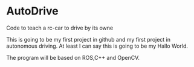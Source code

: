 # AutoDrive
Code to teach a rc-car to drive by its owne

This is going to be my first project in github and my first project in autonomous driving.
At least I can say this is going to be my Hallo World.

The program will be based on ROS,C++ and OpenCV.

 
